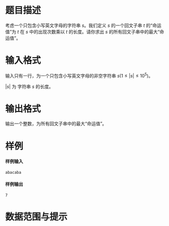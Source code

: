 
# 题目描述

考虑一个只包含小写英文字母的字符串 $s$。我们定义 $s$ 的一个回文子串 $t$ 的“命运值”为 $t$ 在 $s$ 中的出现次数乘以 $t$ 的长度。请你求出 $s$ 的所有回文子串中的最大“命运值”。

# 输入格式

输入只有一行，为一个只包含小写英文字母的非空字符串 $s(1\leq |s|\leq 10^5)$。

$|s|$ 为 字符串 $s$ 的长度。

# 输出格式

输出一个整数，为所有回文子串中的最大“命运值”。 

# 样例

#### 样例输入

```plain
abacaba 
```

#### 样例输出

```plain
7
```

# 数据范围与提示



